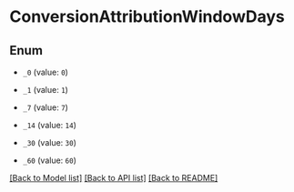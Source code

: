 # ConversionAttributionWindowDays

## Enum


* `_0` (value: `0`)

* `_1` (value: `1`)

* `_7` (value: `7`)

* `_14` (value: `14`)

* `_30` (value: `30`)

* `_60` (value: `60`)


[[Back to Model list]](../README.md#documentation-for-models) [[Back to API list]](../README.md#documentation-for-api-endpoints) [[Back to README]](../README.md)


